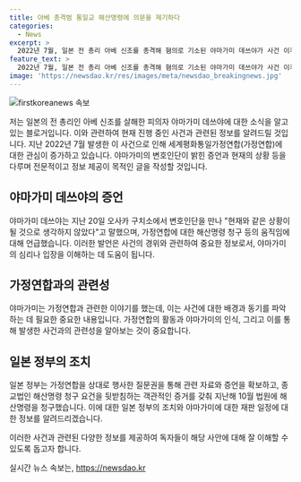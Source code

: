 ```yaml
---
title: 아베 총격범 통일교 해산명령에 의문을 제기하다
categories:
  - News
excerpt: >
  2022년 7월, 일본 전 총리 아베 신조를 총격해 혐의로 기소된 야마가미 데쓰야가 사건 이후 세계평화통일가정연합에 대한 해산명령 청구 등 움직임에 대해 상황 예상치 못했다고 말했다. 야마가미는 부모로부터 받은 가정연합 신도의 편지를 언급하며 사건의 영향을 거론했다. 이 사건은 일본 정치와 사회적 문제로 번져가고 있으며, 야마가미의 재판은 내년에 열릴 예정이다. SBS Biz에서 여러분의 제보를 기다리고 있다. [자세히보기]
feature_text: >
  2022년 7월, 일본 전 총리 아베 신조를 총격해 혐의로 기소된 야마가미 데쓰야가 사건 이후 세계평화통일가정연합에 대한 해산명령 청구 등 움직임에 대해 상황 예상치 못했다고 말했다. 야마가미는 부모로부터 받은 가정연합 신도의 편지를 언급하며 사건의 영향을 거론했다. 이 사건은 일본 정치와 사회적 문제로 번져가고 있으며, 야마가미의 재판은 내년에 열릴 예정이다. SBS Biz에서 여러분의 제보를 기다리고 있다. [자세히보기]
image: 'https://newsdao.kr/res/images/meta/newsdao_breakingnews.jpg'
---
```


<p><img src="https://newsdao.kr/res/images/meta/newsdao_breakingnews.jpg" alt="firstkoreanews 속보" /></p>

<p>저는 일본의 전 총리인 아베 신조를 살해한 피의자 야마가미 데쓰야에 대한 소식을 알고 있는 블로거입니다. 이와 관련하여 현재 진행 중인 사건과 관련된 정보를 알려드릴 것입니다. 지난 2022년 7월 발생한 이 사건으로 인해 세계평화통일가정연합(가정연합)에 대한 관심이 증가하고 있습니다. 야마가미의 변호인단이 밝힌 증언과 현재의 상황 등을 다루며 전문적이고 정보 제공이 목적인 글을 작성할 것입니다.</p>

<h2 data-ke-size="size26">야마가미 데쓰야의 증언</h2>

<p data-ke-size="size16">야마가미 데쓰야는 지난 20일 오사카 구치소에서 변호인단을 만나 "현재와 같은 상황이 될 것으로 생각하지 않았다"고 말했으며, 가정연합에 대한 해산명령 청구 등의 움직임에 대해 언급했습니다. 이러한 발언은 사건의 경위와 관련하여 중요한 정보로서, 야마가미의 심리나 입장을 이해하는 데 도움이 됩니다.</p>

<h2 data-ke-size="size26">가정연합과의 관련성</h2>

<p data-ke-size="size16">야마가미는 가정연합과 관련한 이야기를 했는데, 이는 사건에 대한 배경과 동기를 파악하는 데 필요한 중요한 내용입니다. 가정연합의 활동과 야마가미의 인식, 그리고 이를 통해 발생한 사건과의 관련성을 알아보는 것이 중요합니다.</p>

<h2 data-ke-size="size26">일본 정부의 조치</h2>

<p data-ke-size="size16">일본 정부는 가정연합을 상대로 행사한 질문권을 통해 관련 자료와 증언을 확보하고, 종교법인 해산명령 청구 요건을 뒷받침하는 객관적인 증거를 갖춰 지난해 10월 법원에 해산명령을 청구했습니다. 이에 대한 일본 정부의 조치와 야마가미에 대한 재판 일정에 대한 정보를 알려드리겠습니다.</p>

<p>이러한 사건과 관련된 다양한 정보를 제공하여 독자들이 해당 사안에 대해 잘 이해할 수 있도록 돕고자 합니다.</p>
실시간 뉴스 속보는, <a href="https://newsdao.kr" rel="dofollow">https://newsdao.kr</a>


